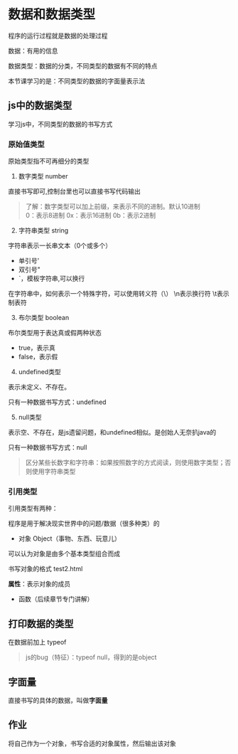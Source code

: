 # 数据和数据类型

程序的运行过程就是数据的处理过程

数据：有用的信息

数据类型：数据的分类，不同类型的数据有不同的特点

本节课学习的是：不同类型的数据的字面量表示法

## js中的数据类型

学习js中，不同类型的数据的书写方式

### 原始值类型

原始类型指不可再细分的类型

1. 数字类型 number

直接书写即可,控制台里也可以直接书写代码输出

> 了解：数字类型可以加上前缀，来表示不同的进制。默认10进制  
> 0：表示8进制
> 0x：表示16进制
> 0b：表示2进制

2. 字符串类型  string

字符串表示一长串文本（0个或多个）

- 单引号'
- 双引号"
- `，模板字符串,可以换行

在字符串中，如何表示一个特殊字符，可以使用转义符（\）  \n表示换行符    \t表示制表符

3. 布尔类型  boolean

布尔类型用于表达真或假两种状态

- true，表示真
- false，表示假

4. undefined类型

表示未定义、不存在。

只有一种数据书写方式：undefined

5. null类型

表示空、不存在，是js遗留问题，和undefined相似。是创始人无奈扒java的

只有一种数据书写方式：null

> 区分某些长数字和字符串：如果按照数字的方式阅读，则使用数字类型；否则使用字符串类型

### 引用类型

引用类型有两种：

程序是用于解决现实世界中的问题/数据（很多种类）的

- 对象 Object（事物、东西、玩意儿）

可以认为对象是由多个基本类型组合而成

书写对象的格式 test2.html

**属性**：表示对象的成员

- 函数（后续章节专门讲解）

## 打印数据的类型

在数据前加上 typeof

> js的bug（特征）：typeof null，得到的是object

## 字面量

直接书写的具体的数据，叫做**字面量**

## 作业

将自己作为一个对象，书写合适的对象属性，然后输出该对象
